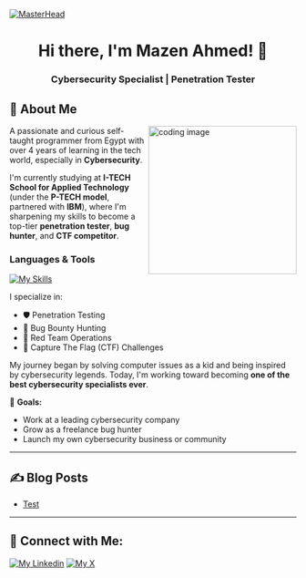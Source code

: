 [![MasterHead](https://i.postimg.cc/hGCkSx39/linkedin-banner.png)](https://linkedin.com/in/mazenahmedmohamed)

<h1 align="center">Hi there, I'm Mazen Ahmed! 👋</h1>
<h3 align="center">Cybersecurity Specialist | Penetration Tester</h3>



## 🔐 About Me
<img align="right" alt="coding image" width="260" src="https://i.postimg.cc/yYV2SL4F/Flux-Dev-Image-is-a-digital-illustration-featuring-a-cartoonst-0.jpg">

A passionate and curious self-taught programmer from Egypt with over 4 years of learning in the tech world, especially in **Cybersecurity**.

I'm currently studying at **I-TECH School for Applied Technology** (under the **P-TECH model**, partnered with **IBM**), where I'm sharpening my skills to become a top-tier **penetration tester**, **bug hunter**, and **CTF competitor**.

<h3>Languages & Tools</h3>

[![My Skills](https://skillicons.dev/icons?i=bash,js,html,git,css,flutter,kali,python,php,mysql,cpp&perline=6)](https://skillicons.dev)

I specialize in:
- 🛡️ Penetration Testing  
- 🐞 Bug Bounty Hunting  
- 🎯 Red Team Operations  
- 🧠 Capture The Flag (CTF) Challenges  

My journey began by solving computer issues as a kid and being inspired by cybersecurity legends. Today, I'm working toward becoming **one of the best cybersecurity specialists ever**.

🎯 **Goals:**
- Work at a leading cybersecurity company  
- Grow as a freelance bug hunter  
- Launch my own cybersecurity business or community  

---

## ✍️ Blog Posts

<!-- BLOG-POST-LIST:START -->
- [Test](https://medium.com/@m4zix/test-af40ee234eb9?source=rss-15e309268605------2)
<!-- BLOG-POST-LIST:END -->

---

## 🤝 Connect with Me:


  [![My Linkedin](https://skillicons.dev/icons?i=linkedin)](https://linkedin.com/in/mazenahmedmohamed)
  [![My X](https://skillicons.dev/icons?i=twitter)](https://twitter.com/MazenAhm3d)

